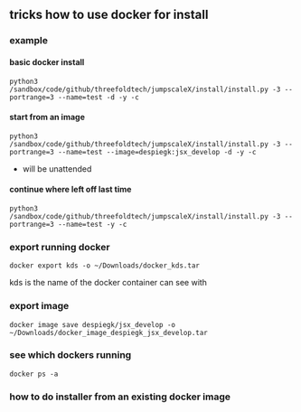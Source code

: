 ## tricks how to use docker for install


### example


#### basic docker install

```
python3 /sandbox/code/github/threefoldtech/jumpscaleX/install/install.py -3 --portrange=3 --name=test -d -y -c
```

#### start from an image

```
python3 /sandbox/code/github/threefoldtech/jumpscaleX/install/install.py -3 --portrange=3 --name=test --image=despiegk:jsx_develop -d -y -c
```

- will be unattended
  
#### continue where left off last time

```
python3 /sandbox/code/github/threefoldtech/jumpscaleX/install/install.py -3 --portrange=3 --name=test -y -c
```


### export running docker

```
docker export kds -o ~/Downloads/docker_kds.tar
```

kds is the name of the docker container can see with

### export image

```
docker image save despiegk/jsx_develop -o ~/Downloads/docker_image_despiegk_jsx_develop.tar 

```

### see which dockers running

```docker ps -a ```

### how to do installer from an existing docker image

```

```


